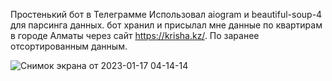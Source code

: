 Простенький бот в Телеграмме
Использовал aiogram и beautiful-soup-4 для парсинга данных.
бот хранил и присылал мне данные по квартирам в городе Алматы через сайт https://krisha.kz/.
По заранее отсортированным данным.

![Снимок экрана от 2023-01-17 04-14-14](https://user-images.githubusercontent.com/99327392/212773224-25a3ad4d-7fec-47ab-8633-bd5c5b0bd4aa.png)
